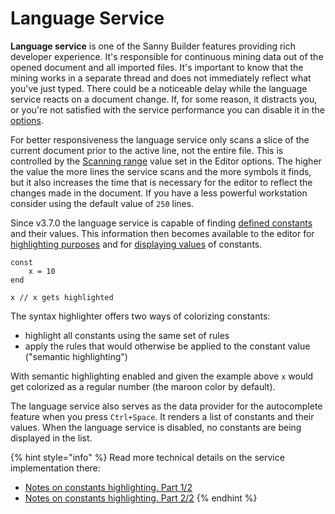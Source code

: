 # Language Service

**Language service** is one of the Sanny Builder features providing rich developer experience. It's responsible for continuous mining data out of the opened document and all imported files. It's important to know that the mining works in a separate thread and does not immediately reflect what you've just typed. There could be a noticeable delay while the language service reacts on a document change. If, for some reason, it distracts you, or you're not satisfied with the service performance you can disable it in the [options](options/editor.md#editor-configuration).

For better responsiveness the language service only scans a slice of the current document prior to the active line, not the entire file. This is controlled by the [Scanning range](options/editor.md#code-scan-distance) value set in the Editor options. The higher the value the more lines the service scans and the more symbols it finds, but it also increases the time that is necessary for the editor to reflect the changes made in the document. If you have a less powerful workstation consider using the default value of `250` lines.

Since v3.7.0 the language service is capable of finding [defined constants](../coding/constants.md#syntax) and their values. This information then becomes available to the editor for [highlighting purposes](options/editor.md#color-theme) and for [displaying values](features.md#displaying-information-about-opcode) of constants.

```
const
    x = 10
end

x // x gets highlighted
```

The syntax highlighter offers two ways of colorizing constants:

* highlight all constants using the same set of rules
* apply the rules that would otherwise be applied to the constant value ("semantic highlighting")

With semantic highlighting enabled and given the example above `x` would get colorized as a regular number (the maroon color by default).

The language service also serves as the data provider for the autocomplete feature when you press `Ctrl+Space`. It renders a list of constants and their values. When the language service is disabled, no constants are being displayed in the list.

{% hint style="info" %}
Read more technical details on the service implementation there:

* [Notes on constants highlighting. Part 1/2](https://www.patreon.com/posts/45844911)
* [Notes on constants highlighting. Part 2/2](https://www.patreon.com/posts/46873773)
{% endhint %}
